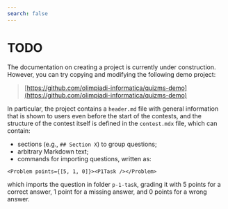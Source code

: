 ```yaml
---
search: false
---
```


# TODO

The documentation on creating a project is currently under construction.
However, you can try copying and modifying the following demo project:

> [https://github.com/olimpiadi-informatica/quizms-demo](https://github.com/olimpiadi-informatica/quizms-demo)

In particular, the project contains a `header.md` file with general information that is shown to users even before the start of the contests, and the structure of the contest itself is defined in the `contest.mdx` file, which can contain:
- sections (e.g., `## Section X`) to group questions;
- arbitrary Markdown text;
- commands for importing questions, written as:
```
<Problem points={[5, 1, 0]}><P1Task /></Problem>
```
which imports the question in folder `p-1-task`, grading it with 5 points for a correct answer, 1 point for a missing answer, and 0 points for a wrong answer.